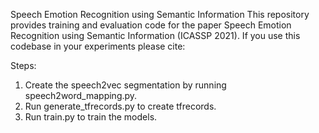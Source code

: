 Speech Emotion Recognition using Semantic Information
This repository provides training and evaluation code for the paper Speech Emotion Recognition using Semantic Information (ICASSP 2021). If you use this codebase in your experiments please cite:


Steps:
1. Create the speech2vec segmentation by running speech2word_mapping.py.
2. Run generate_tfrecords.py to create tfrecords.
3. Run train.py to train the models.
